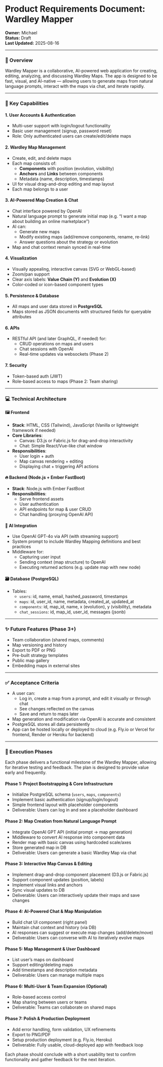 # Product Requirements Document: Wardley Mapper

**Owner:** Michael  
**Status:** Draft  
**Last Updated:** 2025-08-16

---

### 🎯 Overview

Wardley Mapper is a collaborative, AI-powered web application for creating, editing, analyzing, and discussing Wardley Maps. The app is designed to be fast, visual, and AI-native — allowing users to generate maps from natural language prompts, interact with the maps via chat, and iterate rapidly.

---

### 🧩 Key Capabilities

#### 1. **User Accounts & Authentication**
- Multi-user support with login/logout functionality
- Basic user management (signup, password reset)
- Role: Only authenticated users can create/edit/delete maps

#### 2. **Wardley Map Management**
- Create, edit, and delete maps
- Each map consists of:
  - **Components** with position (evolution, visibility)
  - **Anchors** and **Links** between components
  - Metadata (name, description, timestamps)
- UI for visual drag-and-drop editing and map layout
- Each map belongs to a user

#### 3. **AI-Powered Map Creation & Chat**
- Chat interface powered by OpenAI
- Natural language prompt to generate initial map (e.g. “I want a map about building an online marketplace”)
- AI can:
  - Generate new maps
  - Modify existing maps (add/remove components, rename, re-link)
  - Answer questions about the strategy or evolution
- Map and chat context remain synced in real-time

#### 4. **Visualization**
- Visually appealing, interactive canvas (SVG or WebGL-based)
- Zoom/pan support
- Clear axis labels: **Value Chain (Y)** and **Evolution (X)**
- Color-coded or icon-based component types

#### 5. **Persistence & Database**
- All maps and user data stored in **PostgreSQL**
- Maps stored as JSON documents with structured fields for queryable attributes

#### 6. **APIs**
- RESTful API (and later GraphQL, if needed) for:
  - CRUD operations on maps and users
  - Chat sessions with OpenAI
  - Real-time updates via websockets (Phase 2)

#### 7. **Security**
- Token-based auth (JWT)
- Role-based access to maps (Phase 2: Team sharing)

---

### 💻 Technical Architecture

#### 🖼️ Frontend
- **Stack**: HTML, CSS (Tailwind), JavaScript (Vanilla or lightweight framework if needed)
- **Core Libraries**:
  - Canvas: D3.js or Fabric.js for drag-and-drop interactivity
  - Chat: Simple React/Vue-like chat window
- **Responsibilities**:
  - User login + auth
  - Map canvas rendering + editing
  - Displaying chat + triggering API actions

#### 🔥 Backend (Node.js + Ember FastBoot)
- **Stack**: Node.js with Ember FastBoot
- **Responsibilities**:
  - Serve frontend assets
  - User authentication
  - API endpoints for map & user CRUD
  - Chat handling (proxying OpenAI API)

#### 🤖 AI Integration
- Use OpenAI GPT-4o via API (with streaming support)
- System prompt to include Wardley Mapping definitions and best practices
- Middleware for:
  - Capturing user input
  - Sending context (map structure) to OpenAI
  - Executing returned actions (e.g. update map with new node)

#### 🗃️ Database (PostgreSQL)
- Tables:
  - `users`: id, name, email, hashed_password, timestamps
  - `maps`: id, user_id, name, metadata, created_at, updated_at
  - `components`: id, map_id, name, x (evolution), y (visibility), metadata
  - `chat_sessions`: id, map_id, user_id, messages (jsonb)

---

### ✨ Future Features (Phase 3+)
- Team collaboration (shared maps, comments)
- Map versioning and history
- Export to PDF or PNG
- Pre-built strategy templates
- Public map gallery
- Embedding maps in external sites

---

### ✅ Acceptance Criteria
- A user can:
  - Log in, create a map from a prompt, and edit it visually or through chat
  - See changes reflected on the canvas
  - Save and return to maps later
- Map generation and modification via OpenAI is accurate and consistent
- PostgreSQL stores all data persistently
- App can be hosted locally or deployed to cloud (e.g. Fly.io or Vercel for frontend, Render or Heroku for backend)

---

### 🚧 Execution Phases

Each phase delivers a functional milestone of the Wardley Mapper, allowing for iterative testing and feedback. The plan is designed to provide value early and frequently.

#### **Phase 1: Project Bootstrapping & Core Infrastructure**
- Initialize PostgreSQL schema (`users`, `maps`, `components`)
- Implement basic authentication (signup/login/logout)
- Simple frontend layout with placeholder components
- Deliverable: Users can log in and see a placeholder dashboard

#### **Phase 2: Map Creation from Natural Language Prompt**
- Integrate OpenAI GPT API (initial prompt → map generation)
- Middleware to convert AI response into component data
- Render map with basic canvas using hardcoded scale/axes
- Store generated map in DB
- Deliverable: Users can generate a basic Wardley Map via chat

#### **Phase 3: Interactive Map Canvas & Editing**
- Implement drag-and-drop component placement (D3.js or Fabric.js)
- Support component updates (position, labels)
- Implement visual links and anchors
- Sync visual updates to DB
- Deliverable: Users can interactively update their maps and save changes

#### **Phase 4: AI-Powered Chat & Map Manipulation**
- Build chat UI component (right panel)
- Maintain chat context and history (via DB)
- AI responses can suggest or execute map changes (add/delete/move)
- Deliverable: Users can converse with AI to iteratively evolve maps

#### **Phase 5: Map Management & User Dashboard**
- List user’s maps on dashboard
- Support editing/deleting maps
- Add timestamps and description metadata
- Deliverable: Users can manage multiple maps

#### **Phase 6: Multi-User & Team Expansion (Optional)**
- Role-based access control
- Map sharing between users or teams
- Deliverable: Teams can collaborate on shared maps

#### **Phase 7: Polish & Production Deployment**
- Add error handling, form validation, UX refinements
- Export to PNG/PDF
- Setup production deployment (e.g. Fly.io, Heroku)
- Deliverable: Fully usable, cloud-deployed app with feedback loop

Each phase should conclude with a short usability test to confirm functionality and gather feedback for the next iteration.
